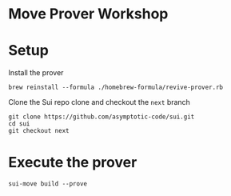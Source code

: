 # Move Prover Workshop

# Setup

Install the prover
```
brew reinstall --formula ./homebrew-formula/revive-prover.rb
```

Clone the Sui repo clone and checkout the `next` branch
```
git clone https://github.com/asymptotic-code/sui.git
cd sui
git checkout next
```

# Execute the prover
```
sui-move build --prove
```
